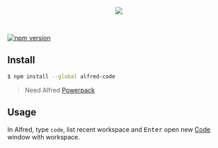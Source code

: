 <p align="center">
  <img src="https://user-images.githubusercontent.com/14831261/112413502-48ed8c80-8d5b-11eb-99fa-8920339ffcd1.gif">
  </p>
<br>

[![npm version](https://badgen.net/npm/v/alfred-code)](https://npm.im/alfred-code)

## Install

```bash
$ npm install --global alfred-code
```

> Need Alfred [Powerpack](https://www.alfredapp.com/powerpack/)

## Usage

In Alfred, type `code`, list recent workspace and <kbd>Enter</kbd> open new [Code](https://code.visualstudio.com/) window with workspace.
